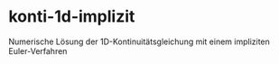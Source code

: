 # konti-1d-implizit
Numerische Lösung der 1D-Kontinuitätsgleichung mit einem impliziten Euler-Verfahren
